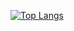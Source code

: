 [![Top Langs](https://github-readme-stats.vercel.app/api/top-langs/?username=yantao1995&layout=compact)](https://github.com/anuraghazra/github-readme-stats)
